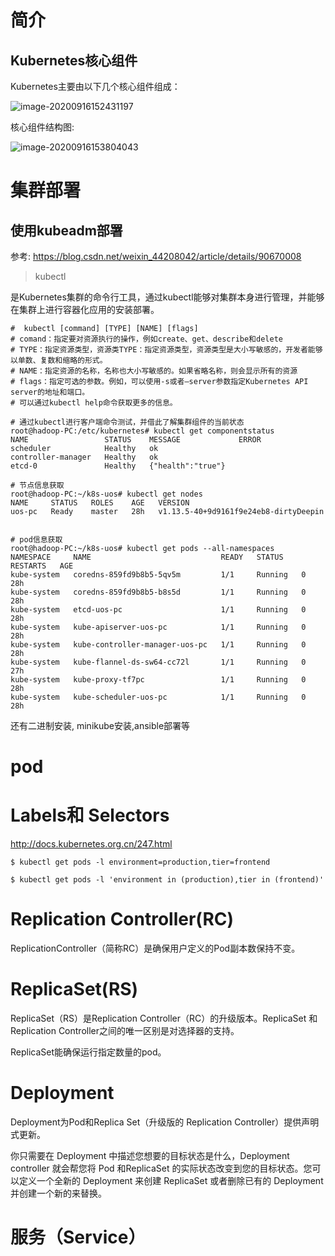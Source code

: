 # 简介

## Kubernetes核心组件

Kubernetes主要由以下几个核心组件组成：

![image-20200916152431197](/root/.config/Typora/typora-user-images/image-20200916152431197.png)

核心组件结构图:

![image-20200916153804043](/root/.config/Typora/typora-user-images/image-20200916153804043.png)



# 集群部署

##  使用**kubeadm**部署

参考:  https://blog.csdn.net/weixin_44208042/article/details/90670008



> kubectl

是Kubernetes集群的命令行工具，通过kubectl能够对集群本身进行管理，并能够在集群上进行容器化应用的安装部署。

```shell
#  kubectl [command] [TYPE] [NAME] [flags]
# comand：指定要对资源执行的操作，例如create、get、describe和delete
# TYPE：指定资源类型，资源类TYPE：指定资源类型，资源类型是大小写敏感的，开发者能够以单数、复数和缩略的形式。
# NAME：指定资源的名称，名称也大小写敏感的。如果省略名称，则会显示所有的资源
# flags：指定可选的参数。例如，可以使用-s或者–server参数指定Kubernetes API server的地址和端口。
# 可以通过kubectl help命令获取更多的信息。

# 通过kubectl进行客户端命令测试，并借此了解集群组件的当前状态
root@hadoop-PC:/etc/kubernetes# kubectl get componentstatus
NAME                 STATUS    MESSAGE             ERROR
scheduler            Healthy   ok                  
controller-manager   Healthy   ok                  
etcd-0               Healthy   {"health":"true"}   

# 节点信息获取
root@hadoop-PC:~/k8s-uos# kubectl get nodes
NAME     STATUS   ROLES    AGE   VERSION
uos-pc   Ready    master   28h   v1.13.5-40+9d9161f9e24eb8-dirtyDeepin


# pod信息获取
root@hadoop-PC:~/k8s-uos# kubectl get pods --all-namespaces
NAMESPACE     NAME                             READY   STATUS    RESTARTS   AGE
kube-system   coredns-859fd9b8b5-5qv5m         1/1     Running   0          28h
kube-system   coredns-859fd9b8b5-b8s5d         1/1     Running   0          28h
kube-system   etcd-uos-pc                      1/1     Running   0          28h
kube-system   kube-apiserver-uos-pc            1/1     Running   0          28h
kube-system   kube-controller-manager-uos-pc   1/1     Running   0          28h
kube-system   kube-flannel-ds-sw64-cc72l       1/1     Running   0          27h
kube-system   kube-proxy-tf7pc                 1/1     Running   0          28h
kube-system   kube-scheduler-uos-pc            1/1     Running   0          28h

```

还有二进制安装, minikube安装,ansible部署等



# pod



# Labels和 Selectors

http://docs.kubernetes.org.cn/247.html

```shell
$ kubectl get pods -l environment=production,tier=frontend

$ kubectl get pods -l 'environment in (production),tier in (frontend)'
```



# Replication Controller(RC)

ReplicationController（简称RC）是确保用户定义的Pod副本数保持不变。



# ReplicaSet(RS)

ReplicaSet（RS）是Replication Controller（RC）的升级版本。ReplicaSet 和  Replication Controller之间的唯一区别是对选择器的支持。

ReplicaSet能确保运行指定数量的pod。



# Deployment

Deployment为Pod和Replica Set（升级版的 Replication Controller）提供声明式更新。

你只需要在 Deployment 中描述您想要的目标状态是什么，Deployment controller 就会帮您将 Pod 和ReplicaSet 的实际状态改变到您的目标状态。您可以定义一个全新的 Deployment 来创建 ReplicaSet 或者删除已有的 Deployment 并创建一个新的来替换。

# 服务（Service）

